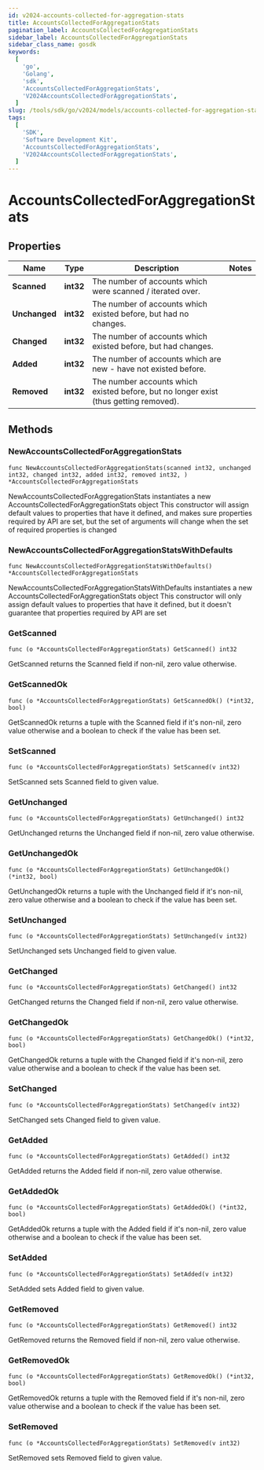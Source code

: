 ```yaml
---
id: v2024-accounts-collected-for-aggregation-stats
title: AccountsCollectedForAggregationStats
pagination_label: AccountsCollectedForAggregationStats
sidebar_label: AccountsCollectedForAggregationStats
sidebar_class_name: gosdk
keywords:
  [
    'go',
    'Golang',
    'sdk',
    'AccountsCollectedForAggregationStats',
    'V2024AccountsCollectedForAggregationStats',
  ]
slug: /tools/sdk/go/v2024/models/accounts-collected-for-aggregation-stats
tags:
  [
    'SDK',
    'Software Development Kit',
    'AccountsCollectedForAggregationStats',
    'V2024AccountsCollectedForAggregationStats',
  ]
---
```


# AccountsCollectedForAggregationStats

## Properties

| Name | Type | Description | Notes |
| --- | --- | --- | --- |
| **Scanned** | **int32** | The number of accounts which were scanned / iterated over. |
| **Unchanged** | **int32** | The number of accounts which existed before, but had no changes. |
| **Changed** | **int32** | The number of accounts which existed before, but had changes. |
| **Added** | **int32** | The number of accounts which are new - have not existed before. |
| **Removed** | **int32** | The number accounts which existed before, but no longer exist (thus getting removed). |

## Methods

### NewAccountsCollectedForAggregationStats

`func NewAccountsCollectedForAggregationStats(scanned int32, unchanged int32, changed int32, added int32, removed int32, ) *AccountsCollectedForAggregationStats`

NewAccountsCollectedForAggregationStats instantiates a new AccountsCollectedForAggregationStats object This constructor will assign default values to properties that have it defined, and makes sure properties required by API are set, but the set of arguments will change when the set of required properties is changed

### NewAccountsCollectedForAggregationStatsWithDefaults

`func NewAccountsCollectedForAggregationStatsWithDefaults() *AccountsCollectedForAggregationStats`

NewAccountsCollectedForAggregationStatsWithDefaults instantiates a new AccountsCollectedForAggregationStats object This constructor will only assign default values to properties that have it defined, but it doesn't guarantee that properties required by API are set

### GetScanned

`func (o *AccountsCollectedForAggregationStats) GetScanned() int32`

GetScanned returns the Scanned field if non-nil, zero value otherwise.

### GetScannedOk

`func (o *AccountsCollectedForAggregationStats) GetScannedOk() (*int32, bool)`

GetScannedOk returns a tuple with the Scanned field if it's non-nil, zero value otherwise and a boolean to check if the value has been set.

### SetScanned

`func (o *AccountsCollectedForAggregationStats) SetScanned(v int32)`

SetScanned sets Scanned field to given value.

### GetUnchanged

`func (o *AccountsCollectedForAggregationStats) GetUnchanged() int32`

GetUnchanged returns the Unchanged field if non-nil, zero value otherwise.

### GetUnchangedOk

`func (o *AccountsCollectedForAggregationStats) GetUnchangedOk() (*int32, bool)`

GetUnchangedOk returns a tuple with the Unchanged field if it's non-nil, zero value otherwise and a boolean to check if the value has been set.

### SetUnchanged

`func (o *AccountsCollectedForAggregationStats) SetUnchanged(v int32)`

SetUnchanged sets Unchanged field to given value.

### GetChanged

`func (o *AccountsCollectedForAggregationStats) GetChanged() int32`

GetChanged returns the Changed field if non-nil, zero value otherwise.

### GetChangedOk

`func (o *AccountsCollectedForAggregationStats) GetChangedOk() (*int32, bool)`

GetChangedOk returns a tuple with the Changed field if it's non-nil, zero value otherwise and a boolean to check if the value has been set.

### SetChanged

`func (o *AccountsCollectedForAggregationStats) SetChanged(v int32)`

SetChanged sets Changed field to given value.

### GetAdded

`func (o *AccountsCollectedForAggregationStats) GetAdded() int32`

GetAdded returns the Added field if non-nil, zero value otherwise.

### GetAddedOk

`func (o *AccountsCollectedForAggregationStats) GetAddedOk() (*int32, bool)`

GetAddedOk returns a tuple with the Added field if it's non-nil, zero value otherwise and a boolean to check if the value has been set.

### SetAdded

`func (o *AccountsCollectedForAggregationStats) SetAdded(v int32)`

SetAdded sets Added field to given value.

### GetRemoved

`func (o *AccountsCollectedForAggregationStats) GetRemoved() int32`

GetRemoved returns the Removed field if non-nil, zero value otherwise.

### GetRemovedOk

`func (o *AccountsCollectedForAggregationStats) GetRemovedOk() (*int32, bool)`

GetRemovedOk returns a tuple with the Removed field if it's non-nil, zero value otherwise and a boolean to check if the value has been set.

### SetRemoved

`func (o *AccountsCollectedForAggregationStats) SetRemoved(v int32)`

SetRemoved sets Removed field to given value.
